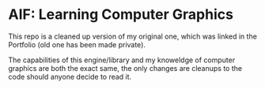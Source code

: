 # AIF: Learning Computer Graphics
This repo is a cleaned up version of my original one, which was linked in the Portfolio (old one has been made private).

The capabilities of this engine/library and my knoweldge of computer graphics are both the exact same, the only changes are cleanups to the code should anyone decide to read it.
